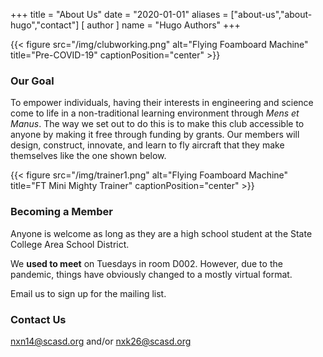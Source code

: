 +++
title = "About Us"
date = "2020-01-01"
aliases = ["about-us","about-hugo","contact"]
[ author ]
  name = "Hugo Authors"
+++

{{< figure src="/img/clubworking.png" alt="Flying Foamboard Machine" title="Pre-COVID-19" captionPosition="center" >}}

### Our Goal
To empower individuals, having their interests in engineering and science come to life in a non-traditional learning environment through *Mens et Manus*. The way we set out to do this is to make this club accessible to anyone by making it free through funding by grants. Our members will design, construct, innovate, and learn to fly aircraft that they make themselves like the one shown below.

{{< figure src="/img/trainer1.png" alt="Flying Foamboard Machine" title="FT Mini Mighty Trainer" captionPosition="center" >}}

### Becoming a Member

Anyone is welcome as long as they are a high school student at the State College Area School District.

We **used to meet** on Tuesdays in room D002. However, due to the pandemic, things have obviously changed to a mostly virtual format.

Email us to sign up for the mailing list.

### Contact Us
nxn14@scasd.org and/or nxk26@scasd.org
